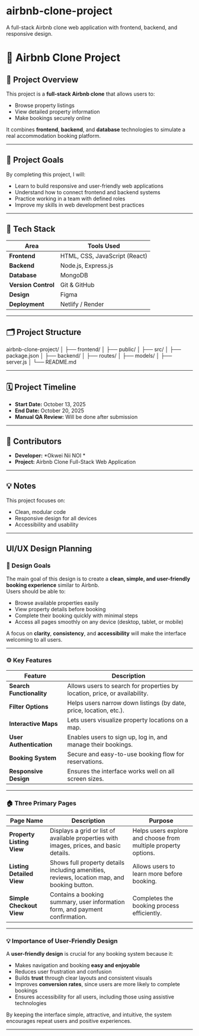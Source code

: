 # airbnb-clone-project
A full-stack Airbnb clone web application with frontend, backend, and responsive design.

# 🏡 Airbnb Clone Project

## 📖 Project Overview
This project is a **full-stack Airbnb clone** that allows users to:
- Browse property listings
- View detailed property information
- Make bookings securely online

It combines **frontend**, **backend**, and **database** technologies to simulate a real accommodation booking platform.

---

## 🎯 Project Goals
By completing this project, I will:
- Learn to build responsive and user-friendly web applications
- Understand how to connect frontend and backend systems
- Practice working in a team with defined roles
- Improve my skills in web development best practices

---

## 🧰 Tech Stack
| Area | Tools Used |
|------|-------------|
| **Frontend** | HTML, CSS, JavaScript (React) |
| **Backend** | Node.js, Express.js |
| **Database** | MongoDB |
| **Version Control** | Git & GitHub |
| **Design** | Figma |
| **Deployment** | Netlify / Render |

---

## 🗂️ Project Structure

airbnb-clone-project/
│
├── frontend/
│ ├── public/
│ ├── src/
│ ├── package.json
│
├── backend/
│ ├── routes/
│ ├── models/
│ ├── server.js
│
└── README.md





---

## 🗓️ Project Timeline
- **Start Date:** October 13, 2025  
- **End Date:** October 20, 2025  
- **Manual QA Review:** Will be done after submission

---

## 👥 Contributors
- **Developer:** *Okwei Nii NOI *
- **Project:** Airbnb Clone Full-Stack Web Application

---

## 💡 Notes
This project focuses on:
- Clean, modular code
- Responsive design for all devices
- Accessibility and usability

---

## UI/UX Design Planning

### 🎯 Design Goals
The main goal of this design is to create a **clean, simple, and user-friendly booking experience** similar to Airbnb.  
Users should be able to:
- Browse available properties easily  
- View property details before booking  
- Complete their booking quickly with minimal steps  
- Access all pages smoothly on any device (desktop, tablet, or mobile)

A focus on **clarity**, **consistency**, and **accessibility** will make the interface welcoming to all users.

---

### ⚙️ Key Features
| **Feature** | **Description** |
|--------------|-----------------|
| **Search Functionality** | Allows users to search for properties by location, price, or availability. |
| **Filter Options** | Helps users narrow down listings (by date, price, location, etc.). |
| **Interactive Maps** | Lets users visualize property locations on a map. |
| **User Authentication** | Enables users to sign up, log in, and manage their bookings. |
| **Booking System** | Secure and easy-to-use booking flow for reservations. |
| **Responsive Design** | Ensures the interface works well on all screen sizes. |

---

### 🏠 Three Primary Pages

| **Page Name** | **Description** | **Purpose** |
|----------------|------------------|--------------|
| **Property Listing View** | Displays a grid or list of available properties with images, prices, and basic details. | Helps users explore and choose from multiple property options. |
| **Listing Detailed View** | Shows full property details including amenities, reviews, location map, and booking button. | Allows users to learn more before booking. |
| **Simple Checkout View** | Contains a booking summary, user information form, and payment confirmation. | Completes the booking process efficiently. |

---

### 💡 Importance of User-Friendly Design
A **user-friendly design** is crucial for any booking system because it:
- Makes navigation and booking **easy and enjoyable**  
- Reduces user frustration and confusion  
- Builds **trust** through clear layouts and consistent visuals  
- Improves **conversion rates**, since users are more likely to complete bookings  
- Ensures accessibility for all users, including those using assistive technologies  

By keeping the interface simple, attractive, and intuitive, the system encourages repeat users and positive experiences.

---
